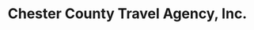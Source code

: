 ---
title: "Chester County Travel Agency, Inc."
url: /exton/chester-county-travel-agency-inc/
shop: Reisebüro
---